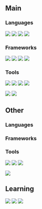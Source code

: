 ## Main

### Languages

[![](https://img.shields.io/badge/Language-C%23-informational?style=flat&logo=c-sharp&logoColor=white&color=3cad0f)](#)
[![](https://img.shields.io/badge/Language-JS-informational?style=flat&logo=javascript&logoColor=white&color=dbab09)](#)
[![](https://img.shields.io/badge/Language-CSS-informational?style=flat&logo=css3&logoColor=white&color=0073cc)](#)
[![](https://img.shields.io/badge/Language-HTML-informational?style=flat&logo=html5&logoColor=white&color=f05032)](#)

### Frameworks

[![](https://img.shields.io/badge/Engine-Unity-informational?style=flat&logo=unity&logoColor=white&color=1b1f23)](#)
[![](https://img.shields.io/badge/Framework-ASP.NET%20Core-informational?style=flat&logo=dot-net&logoColor=white&color=6f42c1)](#)
[![](https://img.shields.io/badge/Framework-Vue.js-informational?style=flat&logo=vue-dot-js&logoColor=white&color=41b883)](#)
[![](https://img.shields.io/badge/Framework-Tailwind%20CSS-informational?style=flat&logo=tailwind-css&logoColor=white&color=38b2ac)](#)

### Tools

[![](https://img.shields.io/badge/Tool-Git-informational?style=flat&logo=git&logoColor=white&color=f05032)](#)
[![](https://img.shields.io/badge/Tool-Github-informational?style=flat&logo=github&logoColor=white&color=1b1f23)](#)
[![](https://img.shields.io/badge/Tool-Github%20Actions-informational?style=flat&logo=github-actions&logoColor=white&color=0073cc)](#)
[![](https://img.shields.io/badge/Tool-SourceTree-informational?style=flat&logo=atlassian&logoColor=white&color=0073cc)](#)

[![](https://img.shields.io/badge/IDE-Rider-informational?style=flat&logo=rider&logoColor=white&color=1b1f23)](#)
[![](https://img.shields.io/badge/OS-Windows-informational?style=flat&logo=windows&logoColor=white&color=0073cc)](#)

## Other

### Languages

### Frameworks

### Tools

[![](https://img.shields.io/badge/IDE-VS%202019-informational?style=flat&logo=visual-studio&logoColor=white&color=6f42c1)](#)
[![](https://img.shields.io/badge/Text-VS%20Code-informational?style=flat&logo=visual-studio-code&logoColor=white&color=0073cc)](#)
[![](https://img.shields.io/badge/OS-Linux-informational?style=flat&logo=linux&logoColor=white&color=dbab09)](#)

[![](https://img.shields.io/badge/Tool-Docker-informational?style=flat&logo=docker&logoColor=white&color=0073cc)](#)

## Learning

[![](https://img.shields.io/badge/Language-Java-informational?style=flat&logo=java&logoColor=white&color=f05032)](#)
[![](https://img.shields.io/badge/Language-C++-informational?style=flat&logo=cplusplus&logoColor=white&color=0073cc)](#)
[![](https://img.shields.io/badge/Language-Typescript-informational?style=flat&logo=typescript&logoColor=white&color=0073cc)](#)

